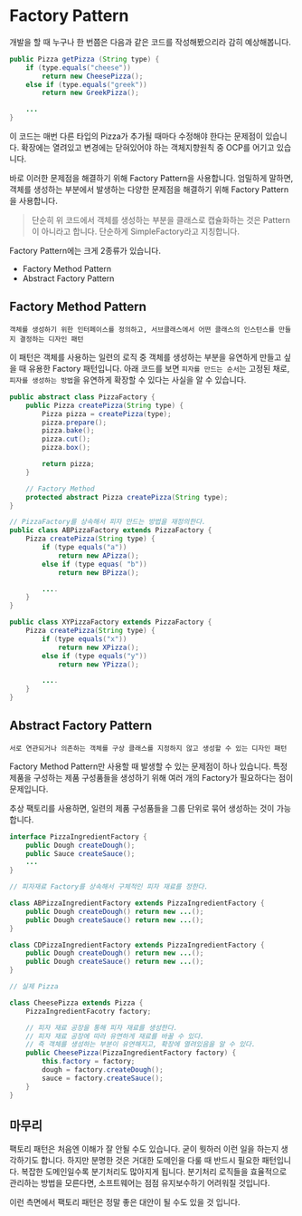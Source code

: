 # Factory Pattern

개발을 할 때 누구나 한 번쯤은 다음과 같은 코드를 작성해봤으리라 감히 예상해봅니다.
```java
public Pizza getPizza (String type) {
    if (type.equals("cheese"))
        return new CheesePizza();
    else if (type.equals("greek"))
        return new GreekPizza();

    ...
}
```

이 코드는 매번 다른 타입의 Pizza가 추가될 때마다 수정해야 한다는 문제점이 있습니다. 확장에는 열려있고 변경에는 닫혀있어야 하는 객체지향원칙 중 OCP를 어기고 있습니다.

바로 이러한 문제점을 해결하기 위해 Factory Pattern을 사용합니다. 엄밀하게 말하면, 객체를 생성하는 부분에서 발생하는 다양한 문제점을 해결하기 위해 Factory Pattern을 사용합니다. 

> 단순히 위 코드에서 객체를 생성하는 부분을 클래스로 캡슐화하는 것은 Pattern이 아니라고 합니다. 단순하게 SimpleFactory라고 지칭합니다.

Factory Pattern에는 크게 2종류가 있습니다. 
- Factory Method Pattern
- Abstract Factory Pattern


## Factory Method Pattern

`객체를 생성하기 위한 인터페이스를 정의하고, 서브클래스에서 어떤 클래스의 인스턴스를 만들지 결정하는 디자인 패턴`

이 패턴은 객체를 사용하는 일련의 로직 중 객체를 생성하는 부분을 유연하게 만들고 싶을 때 유용한 Factory 패턴입니다. 아래 코드를 보면 `피자를 만드는 순서`는 고정된 채로, `피자를 생성하는 방법`을 유연하게 확장할 수 있다는 사실을 알 수 있습니다.

```java
public abstract class PizzaFactory {
    public Pizza createPizza(String type) {
        Pizza pizza = createPizza(type);
        pizza.prepare();
        pizza.bake();
        pizza.cut();
        pizza.box();

        return pizza;
    }

    // Factory Method 
    protected abstract Pizza createPizza(String type);
}

// PizzaFactory를 상속해서 피자 만드는 방법을 재정의한다.
public class ABPizzaFactory extends PizzaFactory {
    Pizza createPizza(String type) {
        if (type equals("a"))
            return new APizza();
        else if (type equas( "b")) 
            return new BPizza();

        ....
    }
}

public class XYPizzaFactory extends PizzaFactory {
    Pizza createPizza(String type) {
        if (type equals("x"))
            return new XPizza();
        else if (type equals("y")) 
            return new YPizza();

        ....
    }
}
```


## Abstract Factory Pattern

`서로 연관되거나 의존하는 객체를 구상 클래스를 지정하지 않고 생성할 수 있는 디자인 패턴`

Factory Method Pattern만 사용할 때 발생할 수 있는 문제점이 하나 있습니다. 특정 제품을 구성하는 제품 구성품들을 생성하기 위해 여러 개의 Factory가 필요하다는 점이 문제입니다.

추상 팩토리를 사용하면, 일련의 제품 구성품들을 그룹 단위로 묶어 생성하는 것이 가능합니다.

```java
interface PizzaIngredientFactory {
    public Dough createDough();
    public Sauce createSauce();
    ...
}

// 피자재료 Factory를 상속해서 구체적인 피자 재료를 정한다.

class ABPizzaIngredientFactory extends PizzaIngredientFactory {
    public Dough createDough() return new ...();
    public Dough createSauce() return new ...();
}

class CDPizzaIngredientFactory extends PizzaIngredientFactory {
    public Dough createDough() return new ...();
    public Dough createSauce() return new ...();
}

// 실제 Pizza

class CheesePizza extends Pizza {
    PizzaIngredientFacotry factory;

    // 피자 재료 공장을 통해 피자 재료를 생성한다.
    // 피자 재료 공장에 따라 유연하게 재료를 바꿀 수 있다.
    // 즉 객체를 생성하는 부분이 유연해지고, 확장에 열려있음을 알 수 있다.
    public CheesePizza(PizzaIngredientFactory factory) {
        this.factory = factory;
        dough = factory.createDough();
        sauce = factory.createSauce();
    }
}
```

## 마무리

팩토리 패턴은 처음엔 이해가 잘 안될 수도 있습니다. 굳이 뭣하러 이런 일을 하는지 생각하기도 합니다. 하지만 분명한 것은 거대한 도메인을 다룰 때 반드시 필요한 패턴입니다. 복잡한 도메인일수록 분기처리도 많아지게 됩니다. 분기처리 로직들을 효율적으로 관리하는 방법을 모른다면, 소프트웨어는 점점 유지보수하기 어려워질 것입니다.

이런 측면에서 팩토리 패턴은 정말 좋은 대안이 될 수도 있을 것 입니다.
